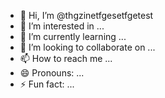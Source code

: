 - 👋 Hi, I’m @thgzinetfgesetfgetest
- 👀 I’m interested in ...
- 🌱 I’m currently learning ...
- 💞️ I’m looking to collaborate on ...
- 📫 How to reach me ...
- 😄 Pronouns: ...
- ⚡ Fun fact: ...

<!---
thgzinetfgesetfgetest/thgzinetfgesetfgetest is a ✨ special ✨ repository because its `README.md` (this file) appears on your GitHub profile.
You can click the Preview link to take a look at your changes.
--->
